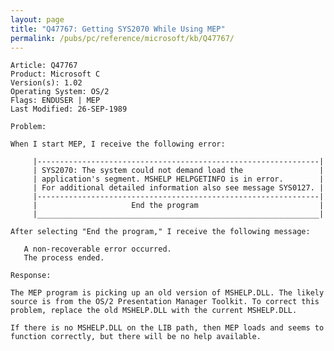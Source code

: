 ```yaml
---
layout: page
title: "Q47767: Getting SYS2070 While Using MEP"
permalink: /pubs/pc/reference/microsoft/kb/Q47767/
---
```


	Article: Q47767
	Product: Microsoft C
	Version(s): 1.02
	Operating System: OS/2
	Flags: ENDUSER | MEP
	Last Modified: 26-SEP-1989
	
	Problem:
	
	When I start MEP, I receive the following error:
	
	     |---------------------------------------------------------------|
	     | SYS2070: The system could not demand load the                 |
	     | application's segment. MSHELP HELPGETINFO is in error.        |
	     | For additional detailed information also see message SYS0127. |
	     |---------------------------------------------------------------|
	     |                     End the program                           |
	     |_______________________________________________________________|
	
	After selecting "End the program," I receive the following message:
	
	   A non-recoverable error occurred.
	   The process ended.
	
	Response:
	
	The MEP program is picking up an old version of MSHELP.DLL. The likely
	source is from the OS/2 Presentation Manager Toolkit. To correct this
	problem, replace the old MSHELP.DLL with the current MSHELP.DLL.
	
	If there is no MSHELP.DLL on the LIB path, then MEP loads and seems to
	function correctly, but there will be no help available.
